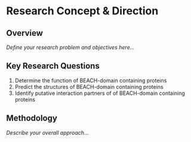 

# Research Concept & Direction

## Overview

*Define your research problem and objectives here...*

## Key Research Questions

1. Determine the function of BEACH-domain containing proteins
2. Predict the structures of BEACH-domain containing proteins
3. Identify putative interaction partners of of BEACH-domain containing proteins

## Methodology

*Describe your overall approach...*

